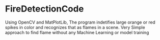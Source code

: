 # FireDetectionCode
Using OpenCV and MatPlotLib, The program indetifies large orange or red 
spikes in color and recognizes that as flames in a scene. Very Simple approach to find flame without
any Machine Learning or model training
